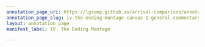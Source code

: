 ```yaml
---
annotation_page_uri: https://lgsump.github.io/arrival-comparison/annotations/iv-the-ending-montage-canvas-1-general-commentary.json
annotation_page_slug: iv-the-ending-montage-canvas-1-general-commentary
layout: annotation_page
manifest_label: IV. The Ending Montage

---
```

